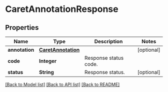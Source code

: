 ﻿
# CaretAnnotationResponse


## Properties
Name | Type | Description | Notes
------------ | ------------- | ------------- | -------------
**annotation** | [**CaretAnnotation**](CaretAnnotation.md) |  | [optional]
**code** | **Integer** | Response status code. | 
**status** | **String** | Response status. | [optional]


[[Back to Model list]](../README.md#documentation-for-models) [[Back to API list]](../README.md#documentation-for-api-endpoints) [[Back to README]](../README.md)


